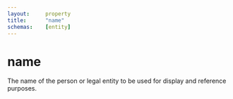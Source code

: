 ```yaml
---
layout:		property
title:		"name"
schemas:	[entity]
---
```


# name
The name of the person or legal entity to be used for display and reference purposes.
